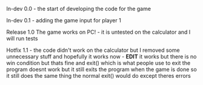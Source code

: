 In-dev 0.0
    - the start of developing the code for the game

In-dev 0.1
    - adding the game input for player 1

Release 1.0
    The game works on PC!
    - it is untested on the calculator and I will run tests

Hotfix 1.1
    - the code didn't work on the calculator but I removed some unnecessary stuff and hopefully it works now
    - **EDIT** it works but there is no win condition but thats fine and exit() which is what people use to exit the program doesnt work but it still exits the program when the game is done so it still does the same thing the normal exit() would do except theres errors

